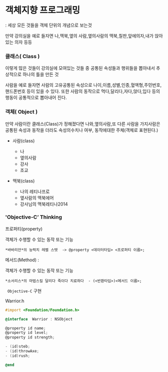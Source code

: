 # 객체지향 프로그래밍

:  세상 모든 것들을 객체 단위의 개념으로 보는것

 만약 강의실을 예로  들자면   나,맥북,옆의 사람,옆의사람의 맥북,칠판,앞에의자,내가 앉아 있는 의자 등등

 ### 클래스( Class )
   이렇게 많은 것들이 강의실에 모여있는 것들 중 공통된 속성들과 행위들을 뽑아내서 추상적으로 하나의
   틀을 만든 것


사람을 예로 들자면 사람의 고유공통된 속성으로 나이,이름,성별,인종,혈액형,주민번호,핸드폰번호 등이 있을 수 있다.
또한 사람의 동작으로 먹다,달리다,자다,앉다,입다 등의 행동이 공통적으로 뽑아내어 진다.

   ### 객체( Object )
 만약 사람이란 클래스(Class)가 정해졌다면  나와,옆의사람,또 다른 사람을 가지사람은 공통된 속성과 동작을               더라도 속성의수치나 여부, 동작에대한 주체(객체로 표현된다.)

- 사람(class)

   - 나
   - 옆의사람
   - 강사
   - 조교

- 맥북(class)

   - 나의 레티나프로
   - 옆사람의 맥북에어
   - 강사님의 맥북레티나2014

### 'Objective-C’  Thinking

   프로퍼티(property) 
         
객체가 수행할 수 있는 동작 또는 기능

       
```
*바바리안*의 능력치 레벨 스텟  -> @property <데이터타입> <프로퍼티 이름>;
```

     
   메서드(Method) :  
  
객체가 수행할 수 있는 동작 또는 기능

```
*소서리스*의 마법스킬 달리다 죽이다 치료하다  - (<반환타입>)<메서드 이름>;
```

  ` Objective-C`  구현
>
Warrior.h
   ```objective-c
#import <Foundation/Foundation.h>

@interface  Warrior : NSObject

@property id name;
@property id level;
@property id strength;

- (id)steb;
- (id)throwAxe;
- (id)rush;

@end
```




